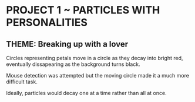 # PROJECT 1 ~ PARTICLES WITH PERSONALITIES

## THEME: Breaking up with a lover

Circles representing petals move in a circle as they decay into bright red, eventually dissapearing as the background turns black.

Mouse detection was attempted but the moving circle made it a much more difficult task.

Ideally, particles would decay one at a time rather than all at once.